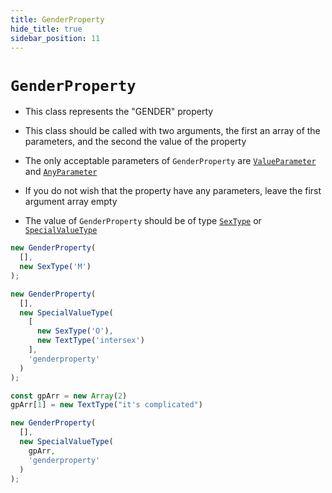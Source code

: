 ```yaml
---
title: GenderProperty
hide_title: true
sidebar_position: 11
---
```


# `GenderProperty`

* This class represents the "GENDER" property

* This class should be called with two arguments, the first an array of the parameters, and the second the value of the property

* The only acceptable parameters of ```GenderProperty``` are [`ValueParameter`](/documentation/parameters/ValueParameter) and [`AnyParameter`](/documentation/parameters/anyparameter)

* If you do not wish that the property have any parameters, leave the first argument array empty

* The value of ```GenderProperty``` should be of type [`SexType`](/documentation/values/sextype) or [`SpecialValueType`](/documentation/values/specialvaluetype)

```js
new GenderProperty(
  [],
  new SexType('M')
);

new GenderProperty(
  [],
  new SpecialValueType(
    [
      new SexType('O'),
      new TextType('intersex')
    ],
    'genderproperty'
  )
);

const gpArr = new Array(2)
gpArr[1] = new TextType("it's complicated")

new GenderProperty(
  [],
  new SpecialValueType(
    gpArr,
    'genderproperty'
  )
);
```

